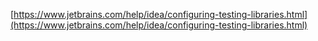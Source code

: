 [https://www.jetbrains.com/help/idea/configuring-testing-libraries.html](https://www.jetbrains.com/help/idea/configuring-testing-libraries.html)
<!--stackedit_data:
eyJoaXN0b3J5IjpbLTc4NjQ5ODgxM119
-->